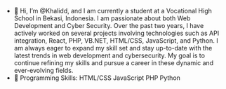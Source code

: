 - 👋 Hi, I’m @Khalidd, and I am currently a student at a Vocational High School in Bekasi, Indonesia. I am passionate about both Web Development and Cyber Security. Over the past two years, I have actively worked on several projects involving technologies such as API integration, React, PHP, VB.NET, HTML/CSS, JavaScript, and Python. I am always eager to expand my skill set and stay up-to-date with the latest trends in web development and cybersecurity. My goal is to continue refining my skills and pursue a career in these dynamic and ever-evolving fields.
- 🌱 Programming Skills:
HTML/CSS
JavaScript
PHP
Python
  

<!---
Khalidd88/Khalidd88 is a ✨ special ✨ repository because its `README.md` (this file) appears on your GitHub profile.
You can click the Preview link to take a look at your changes.
--->
